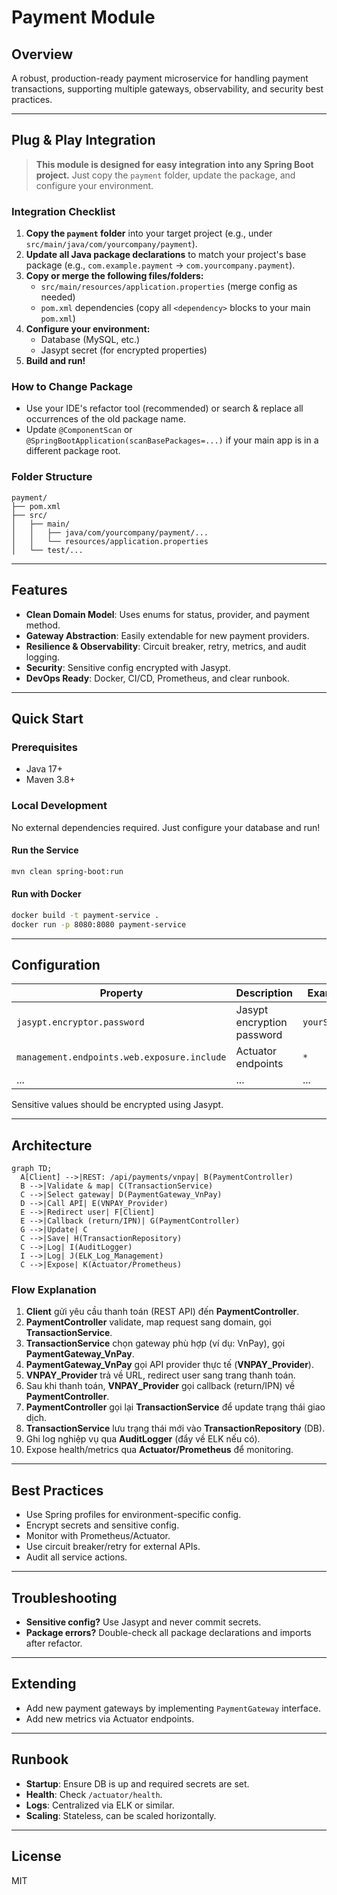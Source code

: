 # Payment Module

## Overview
A robust, production-ready payment microservice for handling payment transactions, supporting multiple gateways, observability, and security best practices.

---

## Plug & Play Integration

> **This module is designed for easy integration into any Spring Boot project.**
> Just copy the `payment` folder, update the package, and configure your environment.

### **Integration Checklist**
1. **Copy the `payment` folder** into your target project (e.g., under `src/main/java/com/yourcompany/payment`).
2. **Update all Java package declarations** to match your project's base package (e.g., `com.example.payment` → `com.yourcompany.payment`).
3. **Copy or merge the following files/folders:**
   - `src/main/resources/application.properties` (merge config as needed)
   - `pom.xml` dependencies (copy all `<dependency>` blocks to your main `pom.xml`)
4. **Configure your environment:**
   - Database (MySQL, etc.)
   - Jasypt secret (for encrypted properties)
5. **Build and run!**

### **How to Change Package**
- Use your IDE's refactor tool (recommended) or search & replace all occurrences of the old package name.
- Update `@ComponentScan` or `@SpringBootApplication(scanBasePackages=...)` if your main app is in a different package root.

### **Folder Structure**
```
payment/
├── pom.xml
├── src/
│   ├── main/
│   │   ├── java/com/yourcompany/payment/...
│   │   └── resources/application.properties
│   └── test/...
```

---

## Features
- **Clean Domain Model**: Uses enums for status, provider, and payment method.
- **Gateway Abstraction**: Easily extendable for new payment providers.
- **Resilience & Observability**: Circuit breaker, retry, metrics, and audit logging.
- **Security**: Sensitive config encrypted with Jasypt.
- **DevOps Ready**: Docker, CI/CD, Prometheus, and clear runbook.

---

## Quick Start

### Prerequisites
- Java 17+
- Maven 3.8+

### Local Development
No external dependencies required. Just configure your database and run!

#### Run the Service
```bash
mvn clean spring-boot:run
```

#### Run with Docker
```bash
docker build -t payment-service .
docker run -p 8080:8080 payment-service
```

---

## Configuration

| Property | Description | Example |
|---|---|---|
| `jasypt.encryptor.password` | Jasypt encryption password | `yourSecret` |
| `management.endpoints.web.exposure.include` | Actuator endpoints | `*` |
| ... | ... | ... |

Sensitive values should be encrypted using Jasypt.

---

## Architecture

```mermaid
graph TD;
  A[Client] -->|REST: /api/payments/vnpay| B(PaymentController)
  B -->|Validate & map| C(TransactionService)
  C -->|Select gateway| D(PaymentGateway_VnPay)
  D -->|Call API| E(VNPAY_Provider)
  E -->|Redirect user| F[Client]
  E -->|Callback (return/IPN)| G(PaymentController)
  G -->|Update| C
  C -->|Save| H(TransactionRepository)
  C -->|Log| I(AuditLogger)
  I -->|Log| J(ELK_Log_Management)
  C -->|Expose| K(Actuator/Prometheus)
```

### **Flow Explanation**
1. **Client** gửi yêu cầu thanh toán (REST API) đến **PaymentController**.
2. **PaymentController** validate, map request sang domain, gọi **TransactionService**.
3. **TransactionService** chọn gateway phù hợp (ví dụ: VnPay), gọi **PaymentGateway_VnPay**.
4. **PaymentGateway_VnPay** gọi API provider thực tế (**VNPAY_Provider**).
5. **VNPAY_Provider** trả về URL, redirect user sang trang thanh toán.
6. Sau khi thanh toán, **VNPAY_Provider** gọi callback (return/IPN) về **PaymentController**.
7. **PaymentController** gọi lại **TransactionService** để update trạng thái giao dịch.
8. **TransactionService** lưu trạng thái mới vào **TransactionRepository** (DB).
9. Ghi log nghiệp vụ qua **AuditLogger** (đẩy về ELK nếu có).
10. Expose health/metrics qua **Actuator/Prometheus** để monitoring.

---

## Best Practices
- Use Spring profiles for environment-specific config.
- Encrypt secrets and sensitive config.
- Monitor with Prometheus/Actuator.
- Use circuit breaker/retry for external APIs.
- Audit all service actions.

---

## Troubleshooting
- **Sensitive config?** Use Jasypt and never commit secrets.
- **Package errors?** Double-check all package declarations and imports after refactor.

---

## Extending
- Add new payment gateways by implementing `PaymentGateway` interface.
- Add new metrics via Actuator endpoints.

---

## Runbook
- **Startup**: Ensure DB is up and required secrets are set.
- **Health**: Check `/actuator/health`.
- **Logs**: Centralized via ELK or similar.
- **Scaling**: Stateless, can be scaled horizontally.

---

## License
MIT